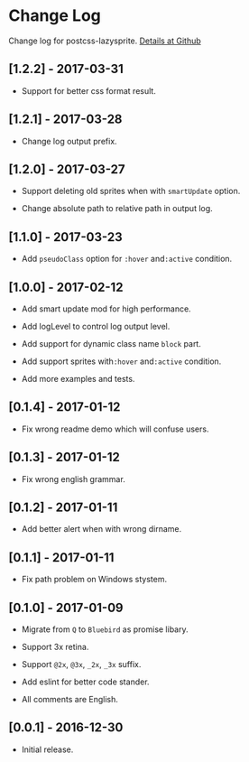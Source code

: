 
# Change Log

Change log for postcss-lazysprite. [Details at Github](https://github.com/Jeff2Ma/postcss-lazysprite)


## [1.2.2] - 2017-03-31

- Support for better css format result.

## [1.2.1] - 2017-03-28

- Change log output prefix.

## [1.2.0] - 2017-03-27

- Support deleting old sprites when with `smartUpdate` option.

- Change absolute path to relative path in output log.

## [1.1.0] - 2017-03-23

- Add `pseudoClass` option for `:hover` and`:active` condition.

## [1.0.0] - 2017-02-12

- Add smart update mod for high performance.

- Add logLevel to control log output level.

- Add support for dynamic class name `block` part.

- Add support sprites with`:hover` and`:active` condition.

- Add more examples and tests.

## [0.1.4] - 2017-01-12

- 	Fix wrong readme demo which will confuse users.

## [0.1.3] - 2017-01-12

- 	Fix wrong english grammar.

## [0.1.2] - 2017-01-11

- 	Add better alert when with wrong dirname.

## [0.1.1] - 2017-01-11

- 	Fix path problem on Windows stystem.

## [0.1.0] - 2017-01-09

- Migrate from `Q` to `Bluebird` as promise libary.

- Support 3x retina.

- Support `@2x`, `@3x`, `_2x`, `_3x` suffix.

- Add eslint for better code stander.

- All comments are English.

## [0.0.1] - 2016-12-30

- Initial release.
